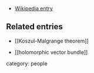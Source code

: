 
* [Wikipedia entry](http://en.wikipedia.org/wiki/Bernard_Malgrange)

## Related entries

* [[Koszul-Malgrange theorem]]

* [[holomorphic vector bundle]]

category: people


